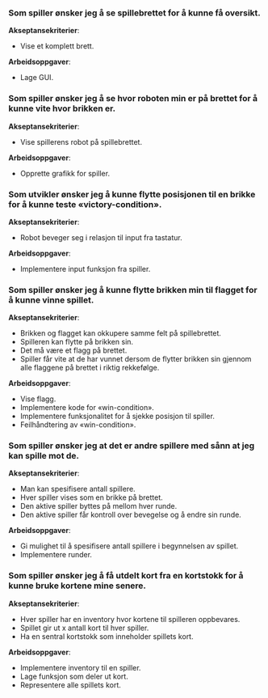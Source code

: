 
### Som spiller ønsker jeg å se spillebrettet for å kunne få oversikt.

**Akseptansekriterier**:

- Vise et komplett brett.

**Arbeidsoppgaver**:

- Lage GUI.

### Som spiller ønsker jeg å se hvor roboten min er på brettet for å kunne vite hvor brikken er.

**Akseptansekriterier**:

- Vise spillerens robot på spillebrettet.

**Arbeidsoppgaver**:

- Opprette grafikk for spiller.

### Som utvikler ønsker jeg å kunne flytte posisjonen til en brikke for å kunne teste «victory-condition».

**Akseptansekriterier**:

- Robot beveger seg i relasjon til input fra tastatur.

**Arbeidsoppgaver**:

- Implementere input funksjon fra spiller.

### Som spiller ønsker jeg å kunne flytte brikken min til flagget for å kunne vinne spillet.

**Akseptansekriterier**:

- Brikken og flagget kan okkupere samme felt på spillebrettet.
- Spilleren kan flytte på brikken sin.
- Det må være et flagg på brettet.
- Spiller får vite at de har vunnet dersom de flytter brikken sin gjennom alle flaggene på brettet i riktig rekkefølge.

**Arbeidsoppgaver**:

- Vise flagg.
- Implementere kode for «win-condition».
- Implementere funksjonalitet for å sjekke posisjon til spiller.
- Feilhåndtering av «win-condition».


### Som spiller ønsker jeg at det er andre spillere med sånn at jeg kan spille mot de.

**Akseptansekriterier**:

- Man kan spesifisere antall spillere.
- Hver spiller vises som en brikke på brettet.
- Den aktive spiller byttes på mellom hver runde.
- Den aktive spiller får kontroll over bevegelse og å endre sin runde.

**Arbeidsoppgaver**:

- Gi mulighet til å spesifisere antall spillere i begynnelsen av spillet.
- Implementere runder.

### Som spiller ønsker jeg å få utdelt kort fra en kortstokk for å kunne bruke kortene mine senere.

**Akseptansekriterier**:

- Hver spiller har en inventory hvor kortene til spilleren oppbevares.
- Spillet gir ut x antall kort til hver spiller.
- Ha en sentral kortstokk som inneholder spillets kort.
  
**Arbeidsoppgaver**:

- Implementere inventory til en spiller.
- Lage funksjon som deler ut kort.
- Representere alle spillets kort.
